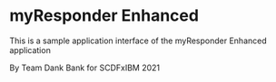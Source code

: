 # myResponder Enhanced

This is a sample application interface of the myResponder Enhanced application 

By Team Dank Bank for SCDFxIBM 2021